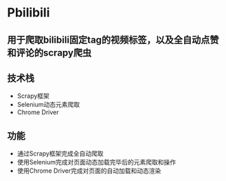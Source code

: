 # Pbilibili
## 用于爬取bilibili固定tag的视频标签，以及全自动点赞和评论的scrapy爬虫

## 技术栈
- Scrapy框架
- Selenium动态元素爬取
- Chrome Driver 

## 功能
- 通过Scrapy框架完成全自动爬取
- 使用Selenium完成对页面动态加载完毕后的元素爬取和操作
- 使用Chrome Driver完成对页面的自动加载和动态渲染

